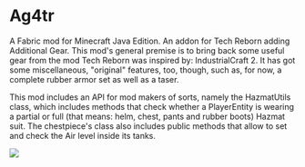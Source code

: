 # Ag4tr
A Fabric mod for Minecraft Java Edition.
An addon for Tech Reborn adding Additional Gear. This mod's general premise is to bring back some useful gear from the mod Tech Reborn was inspired by: IndustrialCraft 2. It has got some miscellaneous, "original" features, too, though, such as, for now, a complete rubber armor set as well as a taser.
 
 This mod includes an API for mod makers of sorts, namely the HazmatUtils class, which includes methods that check whether a PlayerEntity is wearing a partial or full (that means: helm, chest, pants and rubber boots) Hazmat suit. The chestpiece's class also includes public methods that allow to set and check the Air level inside its tanks.

[![](http://cf.way2muchnoise.eu/versions/233564_latest.svg)](https://www.curseforge.com/minecraft/mc-mods/ag4tr)

